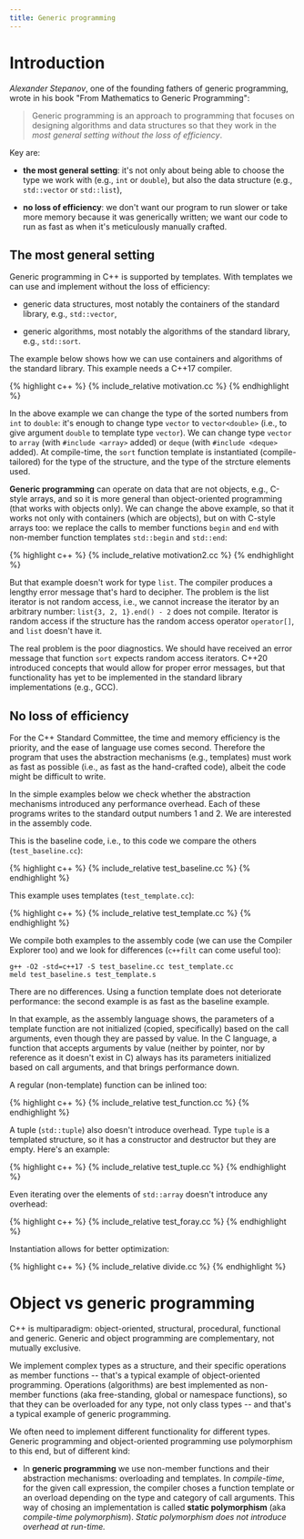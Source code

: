 ```yaml
---
title: Generic programming
---
```


# Introduction

*Alexander Stepanov*, one of the founding fathers of generic
programming, wrote in his book "From Mathematics to Generic
Programming":

> Generic programming is an approach to programming that focuses on
> designing algorithms and data structures so that they work in the
> *most general setting without the loss of efficiency*.

Key are:

* **the most general setting**: it's not only about being able to
  choose the type we work with (e.g., `int` or `double`), but also the
  data structure (e.g., `std::vector` or `std::list`),

* **no loss of efficiency**: we don't want our program to run slower
  or take more memory because it was generically written; we want our
  code to run as fast as when it's meticulously manually crafted.

## The most general setting

Generic programming in C++ is supported by templates.  With templates
we can use and implement without the loss of efficiency:

* generic data structures, most notably the containers of the standard
  library, e.g., `std::vector`,

* generic algorithms, most notably the algorithms of the standard
  library, e.g., `std::sort`.

The example below shows how we can use containers and algorithms of
the standard library.  This example needs a C++17 compiler.

{% highlight c++ %}
{% include_relative motivation.cc %}
{% endhighlight %}

In the above example we can change the type of the sorted numbers from
`int` to `double`: it's enough to change type `vector` to
`vector<double>` (i.e., to give argument `double` to template type
`vector`).  We can change type `vector` to `array` (with
`#include <array>` added) or `deque` (with `#include <deque>` added).  At
compile-time, the `sort` function template is instantiated
(compile-tailored) for the type of the structure, and the type of the
strcture elements used.

**Generic programming** can operate on data that are not objects,
e.g., C-style arrays, and so it is more general than object-oriented
programming (that works with objects only).  We can change the above
example, so that it works not only with containers (which are
objects), but on with C-style arrays too: we replace the calls to
member functions `begin` and `end` with non-member function templates
`std::begin` and `std::end`:

{% highlight c++ %}
{% include_relative motivation2.cc %}
{% endhighlight %}

But that example doesn't work for type `list`.  The compiler produces
a lengthy error message that's hard to decipher.  The problem is the
list iterator is not random access, i.e., we cannot increase the
iterator by an arbitrary number: `list{3, 2, 1}.end() - 2` does not
compile.  Iterator is random access if the structure has the random
access operator `operator[]`, and `list` doesn't have it.

The real problem is the poor diagnostics.  We should have received an
error message that function `sort` expects random access iterators.
C++20 introduced concepts that would allow for proper error messages,
but that functionality has yet to be implemented in the standard
library implementations (e.g., GCC).

## No loss of efficiency

For the C++ Standard Committee, the time and memory efficiency is the
priority, and the ease of language use comes second.  Therefore the
program that uses the abstraction mechanisms (e.g., templates) must
work as fast as possible (i.e., as fast as the hand-crafted code),
albeit the code might be difficult to write.

In the simple examples below we check whether the abstraction
mechanisms introduced any performance overhead.  Each of these
programs writes to the standard output numbers 1 and 2.  We are
interested in the assembly code.

This is the baseline code, i.e., to this code we compare the others
(`test_baseline.cc`):

{% highlight c++ %}
{% include_relative test_baseline.cc %}
{% endhighlight %}

This example uses templates (`test_template.cc`):

{% highlight c++ %}
{% include_relative test_template.cc %}
{% endhighlight %}

We compile both examples to the assembly code (we can use the Compiler
Explorer too) and we look for differences (`c++filt` can come useful
too):

```
g++ -O2 -std=c++17 -S test_baseline.cc test_template.cc
meld test_baseline.s test_template.s
```

There are no differences.  Using a function template does not
deteriorate performance: the second example is as fast as the baseline
example.

In that example, as the assembly language shows, the parameters of a
template function are not initialized (copied, specifically) based on
the call arguments, even though they are passed by value.  In the C
language, a function that accepts arguments by value (neither by
pointer, nor by reference as it doesn't exist in C) always has its
parameters initialized based on call arguments, and that brings
performance down.

A regular (non-template) function can be inlined too:

{% highlight c++ %}
{% include_relative test_function.cc %}
{% endhighlight %}

A tuple (`std::tuple`) also doesn't introduce overhead.  Type `tuple`
is a templated structure, so it has a constructor and destructor but
they are empty.  Here's an example:

{% highlight c++ %}
{% include_relative test_tuple.cc %}
{% endhighlight %}

Even iterating over the elements of `std::array` doesn't introduce any
overhead:

{% highlight c++ %}
{% include_relative test_foray.cc %}
{% endhighlight %}

Instantiation allows for better optimization:

{% highlight c++ %}
{% include_relative divide.cc %}
{% endhighlight %}

# Object vs generic programming

C++ is multiparadigm: object-oriented, structural, procedural,
functional and generic.  Generic and object programming are
complementary, not mutually exclusive.

We implement complex types as a structure, and their specific
operations as member functions -- that's a typical example of
object-oriented programming.  Operations (algorithms) are best
implemented as non-member functions (aka free-standing, global or
namespace functions), so that they can be overloaded for any type, not
only class types -- and that's a typical example of generic
programming.

We often need to implement different functionality for different
types.  Generic programming and object-oriented programming use
polymorphism to this end, but of different kind:

* In **generic programming** we use non-member functions and their
  abstraction mechanisms: overloading and templates.  In
  *compile-time*, for the given call expression, the compiler choses a
  function template or an overload depending on the type and category
  of call arguments.  This way of chosing an implementation is called
  **static polymorphism** (aka *compile-time polymorphism*).  *Static
  polymorphism does not introduce overhead at run-time.*

<!-- LocalWords: lvalue lvalues rvalue -->
